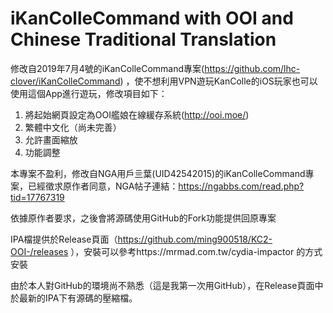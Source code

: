 # iKanColleCommand with OOI and Chinese Traditional Translation
修改自2019年7月4號的iKanColleCommand專案(https://github.com/lhc-clover/iKanColleCommand)
，使不想利用VPN遊玩KanColle的iOS玩家也可以使用這個App進行遊玩，修改項目如下：

1. 將起始網頁設定為OOI艦娘在線緩存系統(http://ooi.moe/)
2. 繁體中文化（尚未完善）
3. 允許畫面縮放
4. 功能調整

本專案不盈利，修改自NGA用戶亖葉(UID42542015)的iKanColleCommand專案，已經徵求原作者同意，NGA帖子連結：https://ngabbs.com/read.php?tid=17767319

依據原作者要求，之後會將源碼使用GitHub的Fork功能提供回原專案

IPA檔提供於Release頁面（https://github.com/ming900518/KC2-OOI-/releases
），安裝可以參考https://mrmad.com.tw/cydia-impactor
的方式安裝

由於本人對GitHub的環境尚不熟悉（這是我第一次用GitHub），在Release頁面中於最新的IPA下有源碼的壓縮檔。
